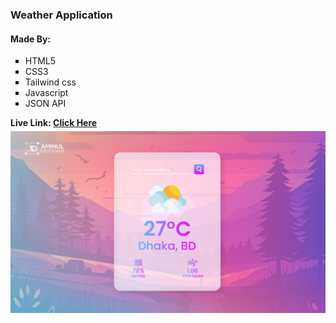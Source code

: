 <h3>Weather Application</h3>
<h4>Made By:</h4>
<ul type="square">
  <li>HTML5</li>
  <li>CSS3</li>
  <li>Tailwind css</li>
  <li>Javascript</li>
  <li>JSON API</li>
</ul>
<b>Live Link: <a href="https://mdaminul1024.github.io/weather-application/" target="_blank">Click Here</a></b>

<br>
<img src="weather app.jpg" alt="website demo image" style="margin-top:5px;">
